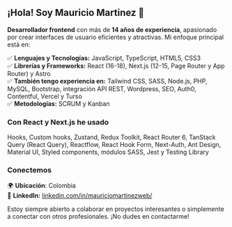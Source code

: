 ## ¡Hola! Soy Mauricio Martinez 👋

**Desarrollador frontend** con más de **14 años de experiencia**, apasionado por crear interfaces de usuario eficientes y atractivas. Mi enfoque principal está en:

✅​ **Lenguajes y Tecnologías:** JavaScript, TypeScript, HTML5, CSS3  
✅​ **Librerías y Frameworks:** React (16-18), Next.js (12-15, Page Router y App Router) y Astro  
✅​ **También tengo experiencia en:** Tailwind CSS, SASS, Node.js, PHP, MySQL, Bootstrap, integración API REST, Wordpress, SEO, Auth0, Contentful, Vercel y Turso  
✅​ **Metodologías:** SCRUM y Kanban

### Con React y Next.js he usado

Hooks, Custom hooks, Zustand, Redux Toolkit, React Router 6, TanStack Query (React Query), Reactflow, React Hook Form, Next-Auth, Ant Design, Material UI, Styled components, módulos SASS, Jest y Testing Library

### Conectemos

🌍 **Ubicación**: Colombia  
🔗​ **LinkedIn:** [linkedin.com/in/mauriciomartinezweb/](https://linkedin.com/in/mauriciomartinezweb/)

Estoy siempre abierto a colaborar en proyectos interesantes o simplemente a conectar con otros profesionales. ¡No dudes en contactarme!

